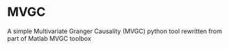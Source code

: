 # MVGC
A simple Multivariate Granger Causality (MVGC) python tool rewritten from part of Matlab MVGC toolbox
